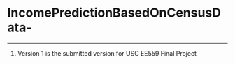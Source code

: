 # IncomePredictionBasedOnCensusData-
-------------------------------------------------------------

1. Version 1 is the submitted version for USC EE559 Final Project
